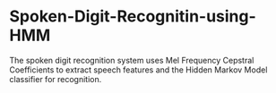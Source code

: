 # Spoken-Digit-Recognitin-using-HMM
The spoken digit recognition system uses Mel Frequency Cepstral Coefficients to extract speech features and the Hidden Markov Model classifier for recognition.
